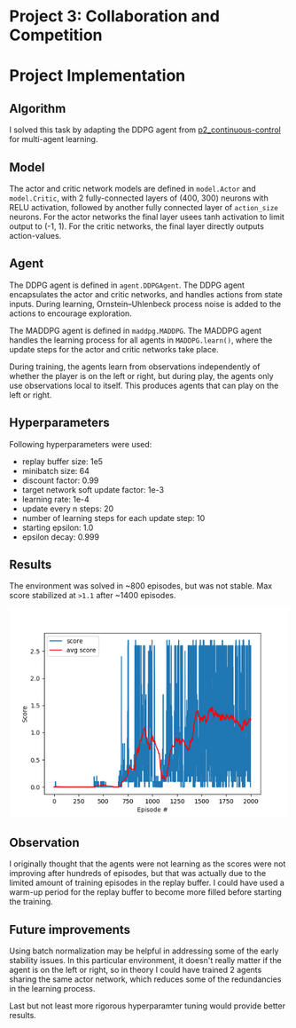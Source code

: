 [//]: # (Image References)

[scores]: ./scores.png "Scores"

# Project 3: Collaboration and Competition

# Project Implementation

## Algorithm

I solved this task by adapting the DDPG agent from [p2_continuous-control](https://github.com/zhao-lang/p2-continuous-control) for multi-agent learning.

## Model

The actor and critic network models are defined in `model.Actor` and `model.Critic`,
with 2 fully-connected layers of (400, 300) neurons with RELU activation, followed by
another fully connected layer of `action_size` neurons.
For the actor networks the final layer usees tanh activation to limit output to (-1, 1).
For the critic networks, the final layer directly outputs action-values.

## Agent

The DDPG agent is defined in `agent.DDPGAgent`. The DDPG agent encapsulates the actor and critic
networks, and handles actions from state inputs. During learning,
Ornstein–Uhlenbeck process noise is added to the actions to encourage exploration.

The MADDPG agent is defined in `maddpg.MADDPG`. The MADDPG agent handles the learning process
for all agents in `MADDPG.learn()`, where the update steps for the actor and critic networks take place.

During training, the agents learn from observations independently of whether the player is on
the left or right, but during play, the agents only use observations local to itself.
This produces agents that can play on the left or right.

## Hyperparameters

Following hyperparameters were used:
* replay buffer size: 1e5
* minibatch size: 64 
* discount factor: 0.99 
* target network soft update factor: 1e-3  
* learning rate: 1e-4 
* update every n steps: 20
* number of learning steps for each update step: 10
* starting epsilon: 1.0
* epsilon decay: 0.999

## Results

The environment was solved in ~800 episodes, but was not stable. Max score stabilized at
`>1.1` after ~1400 episodes.

![Scores][scores]

## Observation

I originally thought that the agents were not learning as the scores were not improving
after hundreds of episodes, but that was actually due to the limited amount of training
episodes in the replay buffer. I could have used a warm-up period for the replay buffer
to become more filled before starting the training.

## Future improvements

Using batch normalization may be helpful in addressing some of the early stability issues.
In this particular environment, it doesn't really matter if the agent is on the left or right,
so in theory I could have trained 2 agents sharing the same actor network, which reduces
some of the redundancies in the learning process.

Last but not least more rigorous hyperparamter tuning would provide better results.
